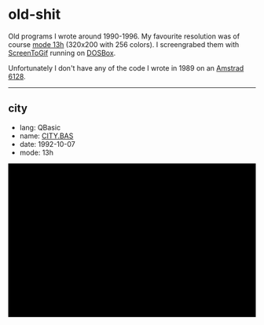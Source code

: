 # old-shit
Old programs I wrote around 1990-1996. My favourite resolution was of course [mode 13h](https://en.wikipedia.org/wiki/Mode_13h) (320x200 with 256 colors). I screengrabed them with [ScreenToGif](http://www.screentogif.com/) running on [DOSBox](https://www.dosbox.com/).

Unfortunately I don't have any of the code I wrote in 1989 on an [Amstrad 6128](https://en.wikipedia.org/wiki/Amstrad_CPC#CPC6128).

---
## city
- lang: QBasic
- name: [CITY.BAS](CITY.BAS)
- date: 1992-10-07
- mode: 13h

![city](assets/city.gif)
